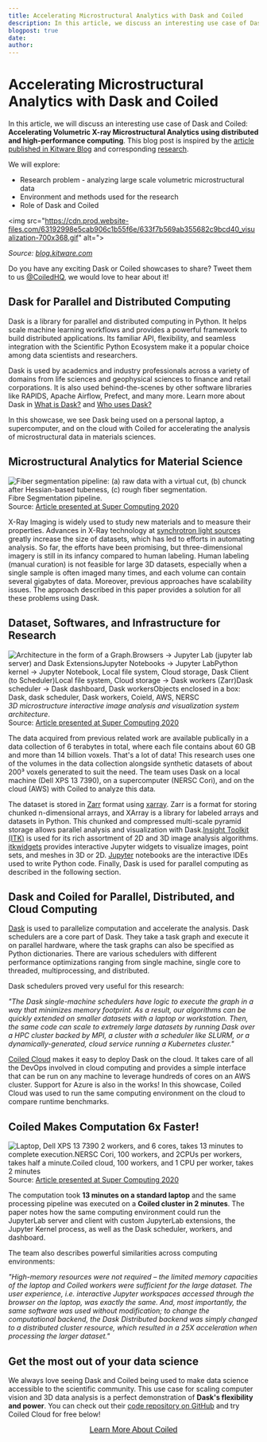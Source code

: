 ```yaml
---
title: Accelerating Microstructural Analytics with Dask and Coiled
description: In this article, we discuss an interesting use case of Dask and Coiled: Accelerating Volumetric X-ray Microstructural Analytics using distributed and high-performance computing.
blogpost: true
date: 
author: 
---
```


# Accelerating Microstructural Analytics with Dask and Coiled

In this article, we will discuss an interesting use case of Dask and Coiled: **Accelerating Volumetric X-ray Microstructural Analytics using distributed and high-performance computing**. This blog post is inspired by the [article published in Kitware Blog](https://blog.kitware.com/accelerating-volumetric-x-ray-microstructural-analytics-with-dask-itk-from-supercomputers-to-the-cloud/) and corresponding [research](https://ieeexplore.ieee.org/document/9307950).

We will explore:

- Research problem - analyzing large scale volumetric microstructural data
- Environment and methods used for the research
- Role of Dask and Coiled

<img src="https://cdn.prod.website-files.com/63192998e5cab906c1b55f6e/633f7b569ab355682c9bcd40_visualization-700x368.gif" alt=">
<figcaption><em>Source: </em><a href="https://blog.kitware.com/accelerating-volumetric-x-ray-microstructural-analytics-with-dask-itk-from-supercomputers-to-the-cloud/" target="_blank"><em>blog.kitware.com</em></a></figcaption>

Do you have any exciting Dask or Coiled showcases to share? Tweet them to us [@CoiledHQ](https://twitter.com/coiledhq?lang=en), we would love to hear about it!

## Dask for Parallel and Distributed Computing

Dask is a library for parallel and distributed computing in Python. It helps scale machine learning workflows and provides a powerful framework to build distributed applications. Its familiar API, flexibility, and seamless integration with the Scientific Python Ecosystem make it a popular choice among data scientists and researchers.

Dask is used by academics and industry professionals across a variety of domains from life sciences and geophysical sciences to finance and retail corporations. It is also used behind-the-scenes by other software libraries like RAPIDS, Apache Airflow, Prefect, and many more. Learn more about Dask in [What is Dask?](https://coiled.io/blog/what-is-dask/) and [Who uses Dask?](https://coiled.io/who-uses-dask/)

In this showcase, we see Dask being used on a personal laptop, a supercomputer, and on the cloud with Coiled for accelerating the analysis of microstructural data in materials sciences.

## Microstructural Analytics for Material Science

<img src="https://cdn.prod.website-files.com/63192998e5cab906c1b55f6e/633f7b569ab355ac399bcd43_pipeline-1024x352.png" alt="Fiber segmentation pipeline: (a) raw data with a virtual cut, (b) chunck after Hessian-based tubeness, (c) rough fiber segmentation.">
<figcaption>Fibre Segmentation pipeline.<br>Source: <a href="https://github.com/dani-lbnl/SC20_pyHPC/blob/master/SC20_pyHPC_dask4volumes.pdf" target="_blank">Article presented at Super Computing 2020</a></figcaption>

X-Ray Imaging is widely used to study new materials and to measure their properties. Advances in X-Ray technology at [synchrotron light sources](https://en.wikipedia.org/wiki/Synchrotron_light_source) greatly increase the size of datasets, which has led to efforts in automating analysis. So far, the efforts have been promising, but three-dimensional imagery is still in its infancy compared to human labeling. Human labeling (manual curation) is not feasible for large 3D datasets, especially when a single sample is often imaged many times, and each volume can contain several gigabytes of data. Moreover, previous approaches have scalability issues. The approach described in this paper provides a solution for all these problems using Dask.

## Dataset, Softwares, and Infrastructure for Research

<img src="https://cdn.prod.website-files.com/63192998e5cab906c1b55f6e/633f7b569ab3553e1e9bcd42_architecture-1024x631.png" alt="Architecture in the form of a Graph.Browsers -> Jupyter Lab (jupyter lab server) and Dask ExtensionsJupyter Notebooks -> Jupyter LabPython kernel -> Jupyter Notebook, Local file system, Cloud storage, Dask Client (to Scheduler)Local file system, Cloud storage -> Dask workers (Zarr)Dask scheduler -> Dask dashboard, Dask workersObjects enclosed in a box: Dask, dask scheduler, Dask workers, Coield, AWS, NERSC">
<figcaption><em>3D microstructure interactive image analysis and visualization system architecture</em>.<br>Source: <a href="https://github.com/dani-lbnl/SC20_pyHPC/blob/master/SC20_pyHPC_dask4volumes.pdf" target="_blank">Article presented at Super Computing 2020</a></figcaption>

The data acquired from previous related work are available publically in a data collection of 6 terabytes in total, where each file contains about 60 GB and more than 14 billion voxels. That's a lot of data! This research uses one of the volumes in the data collection alongside synthetic datasets of about 200³ voxels generated to suit the need. The team uses Dask on a local machine (Dell XPS 13 7390), on a supercomputer (NERSC Cori), and on the cloud (AWS) with Coiled to analyze this data.

The dataset is stored in [Zarr](https://zarr.readthedocs.io/en/stable/) format using [xarray](http://xarray.pydata.org/en/stable/). Zarr is a format for storing chunked n-dimensional arrays, and XArray is a library for labeled arrays and datasets in Python. This chunked and compressed multi-scale pyramid storage allows parallel analysis and visualization with Dask.[Insight Toolkit (ITK)](https://itk.org) is used for its rich assortment of 2D and 3D image analysis algorithms. [itkwidgets](https://github.com/InsightSoftwareConsortium/itkwidgets) provides interactive Jupyter widgets to visualize images, point sets, and meshes in 3D or 2D. [Jupyter](https://jupyter.org) notebooks are the interactive IDEs used to write Python code. Finally, Dask is used for parallel computing as described in the following section.

## Dask and Coiled for Parallel, Distributed, and Cloud Computing

[Dask](https://dask.org/) is used to parallelize computation and accelerate the analysis. Dask schedulers are a core part of Dask. They take a task graph and execute it on parallel hardware, where the task graphs can also be specified as Python dictionaries. There are various schedulers with different performance optimizations ranging from single machine, single core to threaded, multiprocessing, and distributed.

Dask schedulers proved very useful for this research:

*"The Dask single-machine schedulers have logic to execute the graph in a way that minimizes memory footprint. As a result, our algorithms can be quickly extended on smaller datasets with a laptop or workstation. Then, the same code can scale to extremely large datasets by running Dask over a HPC cluster backed by MPI, a cluster with a scheduler like SLURM, or a dynamically-generated, cloud service running a Kubernetes cluster."*

[Coiled Cloud](https://coiled.io/cloud/) makes it easy to deploy Dask on the cloud. It takes care of all the DevOps involved in cloud computing and provides a simple interface that can be run on any machine to leverage hundreds of cores on an AWS cluster. Support for Azure is also in the works! In this showcase, Coiled Cloud was used to run the same computing environment on the cloud to compare runtime benchmarks.

## Coiled Makes Computation 6x Faster! 

<img src="https://cdn.prod.website-files.com/63192998e5cab906c1b55f6e/633f7b569ab355609d9bcd41_comparison.png" alt="Laptop, Dell XPS 13 7390 2 workers, and 6 cores, takes 13 minutes to complete execution.NERSC Cori, 100 workers, and 2CPUs per workers, takes half a minute.Coiled cloud, 100 workers, and 1 CPU per worker, takes 2 minutes">
<figcaption>Source: <a href="https://github.com/dani-lbnl/SC20_pyHPC/blob/master/SC20_pyHPC_dask4volumes.pdf" target="_blank">Article presented at Super Computing 2020</a></figcaption>

The computation took **13 minutes on a standard laptop** and the same processing pipeline was executed on a **Coiled cluster in 2 minutes**. The paper notes how the same computing environment could run the JupyterLab server and client with custom JupyterLab extensions, the Jupyter Kernel process, as well as the Dask scheduler, workers, and dashboard.

The team also describes powerful similarities across computing environments: 

*"High-memory resources were not required – the limited memory capacities of the laptop and Coiled workers were sufficient for the large dataset. The user experience, i.e. interactive Jupyter workspaces accessed through the browser on the laptop, was exactly the same. And, most importantly, the same software was used without modification; to change the computational backend, the Dask Distributed backend was simply changed to a distributed cluster resource, which resulted in a 25X acceleration when processing the larger dataset."*

## Get the most out of your data science

We always love seeing Dask and Coiled being used to make data science accessible to the scientific community. This use case for scaling computer vision and 3D data analysis is a perfect demonstration of **Dask's flexibility and power**. You can check out their [code repository on GitHub](https://github.com/dani-lbnl/SC20_pyHPC) and try Coiled Cloud for free below!

<span class="hs-cta-wrapper" id="hs-cta-wrapper-03d656c6-4957-4620-9331-31dd2182c1ec">
  <span class="hs-cta-node hs-cta-03d656c6-4957-4620-9331-31dd2182c1ec" id="hs-cta-03d656c6-4957-4620-9331-31dd2182c1ec" data-hs-drop="true" style="visibility: visible;"><a id="cta_button_9245528_8e4f34db-efc2-457d-b57b-19c8363d59d5" class="cta_button text-center" href="https://content.coiled.io/cs/c/?cta_guid=8e4f34db-efc2-457d-b57b-19c8363d59d5&amp;signature=AAH58kHV8YbTLoWQ90XdV7fVcQqltqaUtA&amp;portal_id=9245528&amp;placement_guid=03d656c6-4957-4620-9331-31dd2182c1ec&amp;click=2074c6e6-465a-4d3b-9404-c1e756859df6&amp;redirect_url=APefjpHrUn5kocFLU0gLBRk5XnqplS91VnhkARJjpZKODHxfTr5CzvZdMonuyJZeznUR4kP5kLuB_fVHBCVdC73llahS5FQek0L8fEUUU_aUM_sbQnY7vRR1zYPu3T98VrGP7d9w0FIi&amp;hsutk=&amp;canon=https%3A%2F%2Fwww.coiled.io%2Fblog%2Faccelerating-microstructural-analytics-dask-coiled&amp;ts=1744255019980" style=" cta_dest_link="https://www.coiled.io/product-overview" title="Learn More About Coiled"><div style="text-align: center;"><span style="font-size: 16px; font-family: Helvetica, Arial, sans-serif;">Learn More About Coiled</span></div></a></span>
</span>